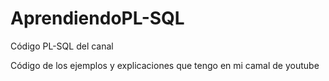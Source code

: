 # AprendiendoPL-SQL
Código PL-SQL del canal

Código de los ejemplos y explicaciones que tengo en mi camal de youtube


